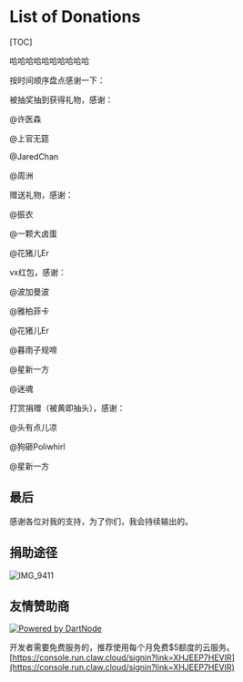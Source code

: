 # List of Donations
[TOC]

哈哈哈哈哈哈哈哈哈哈

按时间顺序盘点感谢一下：

被抽奖抽到获得礼物，感谢：

@许医森 

@上官无筵 

@JaredChan 

@周洲 

赠送礼物，感谢：

@振衣 

@一颗大卤蛋 

@花猪儿Er 

vx红包，感谢：

@波加曼波 

@雅柏菲卡 

@花猪儿Er 

@暮雨子规啼 

@星新一方 

@迷魂


打赏捐赠（被黄即抽头），感谢：

@头有点儿凉 

@狗砸Poliwhirl 

@星新一方 


## 最后

感谢各位对我的支持，为了你们，我会持续输出的。


## 捐助途径
![IMG_9411](https://p.ipic.vip/kpsg5x.jpg)



## 友情赞助商
[![Powered by DartNode](https://dartnode.com/branding/DN-Open-Source-sm.png)](https://dartnode.com "Powered by DartNode - Free VPS for Open Source")

开发者需要免费服务的，推荐使用每个月免费$5额度的云服务。
[https://console.run.claw.cloud/signin?link=XHJEEP7HEVIR](https://console.run.claw.cloud/signin?link=XHJEEP7HEVIR)



